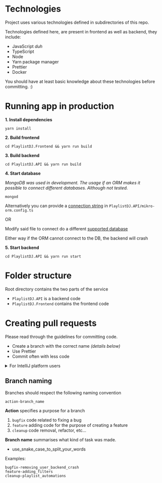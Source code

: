 # Technologies

Project uses various technologies defined in subdirectories of this repo.

Technologies defined here, are present in frontend as well as backend, they include:

- JavaScript *duh*
- TypeScript
- Node
- Yarn package manager
- Prettier
- Docker

You should have at least basic knowledge about these technologies before committing. :)

# Running app in production

**1. Install dependencies**

```shell
yarn install
```

**2. Build frontend**

```shell
cd PlaylistDJ.Frontend && yarn run build
```

**3. Build backend**

```shell
cd PlaylistDJ.API && yarn run build
```

**4. Start database**

_MongoDB was used in development. The usage if an ORM makes it possible to connect different databases. Although not
tested._

```shell
mongod
```

Alternatively you can provide a [connection string](https://docs.mongodb.com/manual/reference/connection-string/)
in `PlaylistDJ.API/mikro-orm.config.ts`

OR

Modify said file to connect do a different [supported database](https://mikro-orm.io/docs/installation)

Either way if the ORM cannot connect to the DB, the backend will crash

**5. Start backend**

```shell
cd PlaylistDJ.API && yarn run start
```

# Folder structure

Root directory contains the two parts of the service

- `PlaylistDJ.API` is a backend code
- `PlaylistDJ.Frontend` contains the frontend code

# Creating pull requests

Please read through the guidelines for committing code.

- Create a branch with the correct name *(details below)*
- Use Prettier
- Commit often with less code

<details>
<summary>For IntelliJ platform users</summary>

1. In Project view click the root (`playlist-dj`) directory
2. Select `Code > Reformat Code`
3. Check
    - Optimize imports
    - Rearrange entries
    - Cleanup code
4. Run

</details>

## Branch naming

Branches should respect the following naming convention

`action-branch_name`

**Action** specifies a purpose for a branch

1. `bugfix` code related to fixing a bug
2. `feature` adding code for the purpose of creating a feature
3. `cleanup` code removal, refactor, etc...

**Branch name** summarises what kind of task was made.

- use_snake_case_to_split_your_words

Examples:

```text
bugfix-removing_user_backend_crash
feature-adding_filters
cleanup-playlist_automations
```

